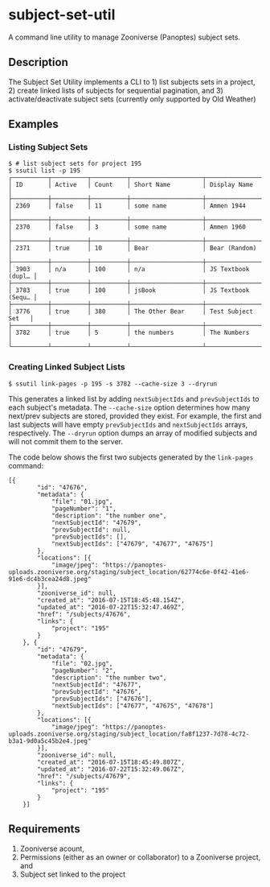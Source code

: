 # subject-set-util
A command line utility to manage Zooniverse (Panoptes) subject sets.

## Description
The Subject Set Utility implements a CLI to 1) list subjects sets in a project, 2) create linked lists of subjects for sequential pagination, and 3) activate/deactivate subject sets (currently only supported by Old Weather)

## Examples

### Listing Subject Sets

```
$ # list subject sets for project 195
$ ssutil list -p 195
┌──────────┬──────────┬──────────┬────────────────────┬────────────────────┐
│ ID       │ Active   │ Count    │ Short Name         │ Display Name       │
├──────────┼──────────┼──────────┼────────────────────┼────────────────────┤
│ 2369     │ false    │ 11       │ some name          │ Ammen 1944         │
├──────────┼──────────┼──────────┼────────────────────┼────────────────────┤
│ 2370     │ false    │ 3        │ some name          │ Ammen 1960         │
├──────────┼──────────┼──────────┼────────────────────┼────────────────────┤
│ 2371     │ true     │ 10       │ Bear               │ Bear (Random)      │
├──────────┼──────────┼──────────┼────────────────────┼────────────────────┤
│ 3903     │ n/a      │ 100      │ n/a                │ JS Textbook (dupl… │
├──────────┼──────────┼──────────┼────────────────────┼────────────────────┤
│ 3783     │ true     │ 100      │ jsBook             │ JS Textbook (Sequ… │
├──────────┼──────────┼──────────┼────────────────────┼────────────────────┤
│ 3776     │ true     │ 380      │ The Other Bear     │ Test Subject Set   │
├──────────┼──────────┼──────────┼────────────────────┼────────────────────┤
│ 3782     │ true     │ 5        │ the numbers        │ The Numbers        │
└──────────┴──────────┴──────────┴────────────────────┴────────────────────┘
```

### Creating Linked Subject Lists
```
$ ssutil link-pages -p 195 -s 3782 --cache-size 3 --dryrun
```

This generates a linked list by adding `nextSubjectIds` and `prevSubjectIds` to each subject's metadata. The `--cache-size` option determines how many next/prev subjects are stored, provided they exist. For example, the first and last subjects will have empty `prevSubjectIds` and `nextSubjectIds` arrays, respectively. The `--dryrun` option dumps an array of modified subjects and will not commit them to the server.

The code below shows the first two subjects generated by the `link-pages` command:

```
[{
		"id": "47676",
		"metadata": {
			"file": "01.jpg",
			"pageNumber": "1",
			"description": "the number one",
			"nextSubjectId": "47679",
			"prevSubjectId": null,
			"prevSubjectIds": [],
			"nextSubjectIds": ["47679", "47677", "47675"]
		},
		"locations": [{
			"image/jpeg": "https://panoptes-uploads.zooniverse.org/staging/subject_location/62774c6e-0f42-41e6-91e6-dc4b3cea24d8.jpeg"
		}],
		"zooniverse_id": null,
		"created_at": "2016-07-15T18:45:48.154Z",
		"updated_at": "2016-07-22T15:32:47.469Z",
		"href": "/subjects/47676",
		"links": {
			"project": "195"
		}
	}, {
		"id": "47679",
		"metadata": {
			"file": "02.jpg",
			"pageNumber": "2",
			"description": "the number two",
			"nextSubjectId": "47677",
			"prevSubjectId": "47676",
			"prevSubjectIds": ["47676"],
			"nextSubjectIds": ["47677", "47675", "47678"]
		},
		"locations": [{
			"image/jpeg": "https://panoptes-uploads.zooniverse.org/staging/subject_location/fa8f1237-7d78-4c72-b3a1-9d0a5c45b2e4.jpeg"
		}],
		"zooniverse_id": null,
		"created_at": "2016-07-15T18:45:49.807Z",
		"updated_at": "2016-07-22T15:32:49.067Z",
		"href": "/subjects/47679",
		"links": {
			"project": "195"
		}
	}]
```




## Requirements
1. Zooniverse acount,
2. Permissions (either as an owner or collaborator) to a Zooniverse project, and
3. Subject set linked to the project
